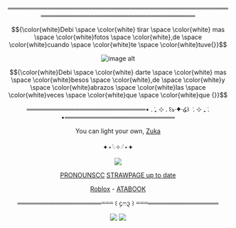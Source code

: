 

<div align="center">


═════════════════════════════════════════════════════════════════════════════════════

$${\color{white}Debi \space \color{white} tirar \space \color{white} mas  \space \color{white}fotos  \space \color{white},de  \space \color{white}cuando  \space \color{white}te \space \color{white}tuve{}}$$


![image alt](https://pbs.twimg.com/media/Gx13jgYXkAAtWun?format=jpg&name=large)
<div align="center">

$${\color{white}Debi  \space \color{white} darte  \space \color{white} mas  \space \color{white}besos   \space \color{white},de  \space \color{white}y   \space \color{white}abrazos  \space \color{white}las \space \color{white}veces   \space \color{white}que \space \color{white}que {}}$$

═══════════════════════════• . ݁₊ ⊹ . ݁꒰ঌ·✦·໒꒱ ݁ . ⊹ ₊ ݁. •═════════════════════════

You can light your own, [Zuka](https://github.com/sspacedoutz)

<div align="center">

✦⋆𓆩✧𓆪⋆✦

![](https://komarev.com/ghpvc/?username=dummyinbed&label=VoidStars&color=grey&style=flat)

[PRONOUNSCC](https://pronouns.cc/@AngelWithoutwings) [STRAWPAGE up to date](https://2rings1pistol.straw.page/)

<div align="center">


<div align="center">

[Roblox](https://www.roblox.com/users/1022725107/profile) - [ATABOOK](https://dummysblood.atabook.org/)
<div align="center">
<div align="center">
  
═══════════════════⏔⏔⏔ ꒰ ᧔ෆ᧓ ꒱ ⏔⏔⏔════════════════

<div align="center">

![](https://media.discordapp.net/attachments/1028737434252488756/1428507029672034426/image.png?ex=68f2c058&is=68f16ed8&hm=70131f84a24cf451be7d2d861025d3c6d2c3ee6cb068f54fe587a410ea31e87a&=&format=webp&quality=lossless&width=956&height=612)
![](https://media.discordapp.net/attachments/1028737434252488756/1428507027243532378/image.png?ex=68f2c057&is=68f16ed7&hm=7068503f8de8208e1b46120886361778ab401845c5e289f366f1edec1af04ae9&=&format=webp&quality=lossless&width=769&height=794)
